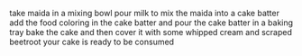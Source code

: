 take maida in a mixing bowl
pour milk to mix the maida into a cake batter
add the food coloring in the cake batter and pour the cake batter in a baking tray
bake the cake and then cover it with some whipped cream and scraped beetroot
your cake is ready to be consumed 